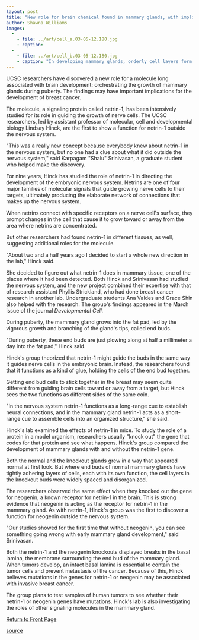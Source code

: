 ```yaml
---
layout: post
title: "New role for brain chemical found in mammary glands, with implications for breast cancer research"
author: Shawna Williams
images:
  -
    - file: ../art/cell_a.03-05-12.180.jpg
    - caption: 
  -
    - file: ../art/cell_b.03-05-12.180.jpg
    - caption: "In developing mammary glands, orderly cell layers form in a normal end bud (A), but loss of netrin-1 results in abnormal growth (B). Photo: L. Hinck"
---
```


UCSC researchers have discovered a new role for a molecule long associated with brain development: orchestrating the growth of mammary glands during puberty. The findings may have important implications for the development of breast cancer.

The molecule, a signaling protein called netrin-1, has been intensively studied for its role in guiding the growth of nerve cells. The UCSC researchers, led by assistant professor of molecular, cell and developmental biology Lindsay Hinck, are the first to show a function for netrin-1 outside the nervous system.  

"This was a really new concept because everybody knew about netrin-1 in the nervous system, but no one had a clue about what it did outside the nervous system," said Karpagam "Shalu" Srinivasan, a graduate student who helped make the discovery.   

For nine years, Hinck has studied the role of netrin-1 in directing the development of the embryonic nervous system. Netrins are one of four major families of molecular signals that guide growing nerve cells to their targets, ultimately producing the elaborate network of connections that makes up the nervous system.

When netrins connect with specific receptors on a nerve cell's surface, they prompt changes in the cell that cause it to grow toward or away from the area where netrins are concentrated.   

But other researchers had found netrin-1 in different tissues, as well, suggesting additional roles for the molecule.  

"About two and a half years ago I decided to start a whole new direction in the lab," Hinck said.   

She decided to figure out what netrin-1 does in mammary tissue, one of the places where it had been detected. Both Hinck and Srinivasan had studied the nervous system, and the new project combined their expertise with that of research assistant Phyllis Strickland, who had done breast cancer research in another lab. Undergraduate students Ana Valdes and Grace Shin also helped with the research. The group's findings appeared in the March issue of the journal _Developmental Cell._  

During puberty, the mammary gland grows into the fat pad, led by the vigorous growth and branching of the gland's tips, called end buds.   

"During puberty, these end buds are just plowing along at half a millimeter a day into the fat pad," Hinck said.   

Hinck's group theorized that netrin-1 might guide the buds in the same way it guides nerve cells in the embryonic brain. Instead, the researchers found that it functions as a kind of glue, holding the cells of the end bud together.  

Getting end bud cells to stick together in the breast may seem quite different from guiding brain cells toward or away from a target, but Hinck sees the two functions as different sides of the same coin.   

"In the nervous system netrin-1 functions as a long-range cue to establish neural connections, and in the mammary gland netrin-1 acts as a short-range cue to assemble cells into an organized structure," she said.  

Hinck's lab examined the effects of netrin-1 in mice. To study the role of a protein in a model organism, researchers usually "knock out" the gene that codes for that protein and see what happens. Hinck's group compared the development of mammary glands with and without the netrin-1 gene.  

Both the normal and the knockout glands grew in a way that appeared normal at first look. But where end buds of normal mammary glands have tightly adhering layers of cells, each with its own function, the cell layers in the knockout buds were widely spaced and disorganized.   

The researchers observed the same effect when they knocked out the gene for neogenin, a known receptor for netrin-1 in the brain. This is strong evidence that neogenin is acting as the receptor for netrin-1 in the mammary gland. As with netrin-1, Hinck's group was the first to discover a function for neogenin outside the nervous system.  

"Our studies showed for the first time that without neogenin, you can see something going wrong with early mammary gland development," said Srinivasan.  

Both the netrin-1 and the neogenin knockouts displayed breaks in the basal lamina, the membrane surrounding the end bud of the mammary gland. When tumors develop, an intact basal lamina is essential to contain the tumor cells and prevent metastasis of the cancer. Because of this, Hinck believes mutations in the genes for netrin-1 or neogenin may be associated with invasive breast cancer.   

The group plans to test samples of human tumors to see whether their netrin-1 or neogenin genes have mutations. Hinck's lab is also investigating the roles of other signaling molecules in the mammary gland.  


[Return to Front Page][1]

[1]: http://currents.ucsc.edu/

[source](http://www1.ucsc.edu/currents/02-03/art/netrin.html "Permalink to netrin")
